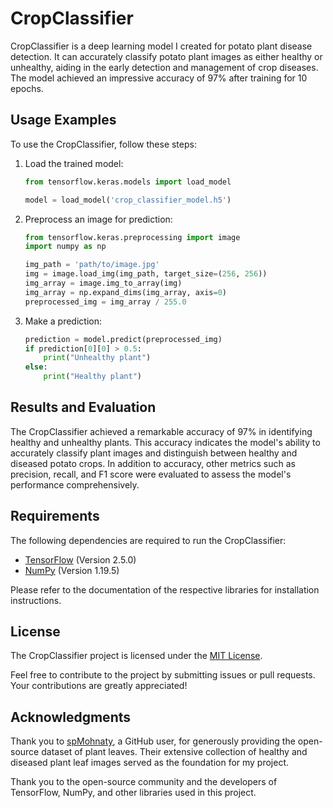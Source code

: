 # CropClassifier

CropClassifier is a deep learning model I created for potato plant disease detection. It can accurately classify potato plant images as either healthy or unhealthy, aiding in the early detection and management of crop diseases. The model achieved an impressive accuracy of 97% after training for 10 epochs.

## Usage Examples

To use the CropClassifier, follow these steps:

1. Load the trained model:
   ```python
   from tensorflow.keras.models import load_model

   model = load_model('crop_classifier_model.h5')
   ```

2. Preprocess an image for prediction:
   ```python
   from tensorflow.keras.preprocessing import image
   import numpy as np

   img_path = 'path/to/image.jpg'
   img = image.load_img(img_path, target_size=(256, 256))
   img_array = image.img_to_array(img)
   img_array = np.expand_dims(img_array, axis=0)
   preprocessed_img = img_array / 255.0
   ```

3. Make a prediction:
   ```python
   prediction = model.predict(preprocessed_img)
   if prediction[0][0] > 0.5:
       print("Unhealthy plant")
   else:
       print("Healthy plant")
   ```

## Results and Evaluation

The CropClassifier achieved a remarkable accuracy of 97% in identifying healthy and unhealthy plants. This accuracy indicates the model's ability to accurately classify plant images and distinguish between healthy and diseased potato crops. In addition to accuracy, other metrics such as precision, recall, and F1 score were evaluated to assess the model's performance comprehensively.

## Requirements

The following dependencies are required to run the CropClassifier:

- [TensorFlow](https://www.tensorflow.org/) (Version 2.5.0)
- [NumPy](https://numpy.org/) (Version 1.19.5)

Please refer to the documentation of the respective libraries for installation instructions.

## License

The CropClassifier project is licensed under the [MIT License](LICENSE).

Feel free to contribute to the project by submitting issues or pull requests. Your contributions are greatly appreciated!

## Acknowledgments

Thank you to [spMohnaty](https://github.com/spMohanty/PlantVillage-Dataset/tree/master/raw/color), a GitHub user, for generously providing the open-source dataset of plant leaves. Their extensive collection of healthy and diseased plant leaf images served as the foundation for my project.

Thank you to the open-source community and the developers of TensorFlow, NumPy, and other libraries used in this project.

